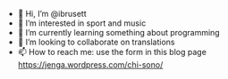 - 👋 Hi, I’m @ibrusett
- 👀 I’m interested in sport and music
- 🌱 I’m currently learning something about programming
- 💞️ I’m looking to collaborate on translations
- 📫 How to reach me: use the form in this blog page https://jenga.wordpress.com/chi-sono/

<!---
ibrusett/ibrusett is a ✨ special ✨ repository because its `README.md` (this file) appears on your GitHub profile.
You can click the Preview link to take a look at your changes.
--->

